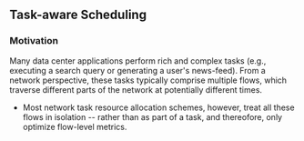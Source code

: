 ## Task-aware Scheduling


### Motivation
Many data center applications perform rich and complex tasks (e.g., executing a search query or generating a user's news-feed). From a network perspective, these tasks typically comprise multiple flows, which traverse different parts of the network at potentially different times. 
- Most network task resource allocation schemes, however, treat all these flows in isolation -- rather than as part of a task, and thereofore, only optimize flow-level metrics.

